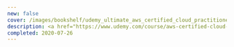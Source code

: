 ```yaml
---
new: false
cover: /images/bookshelf/udemy_ultimate_aws_certified_cloud_practitioner.jpg
description: <a href="https://www.udemy.com/course/aws-certified-cloud-practitioner-new">Udemy "Ultimate AWS Certified Cloud Practitioner"</a><p/> An excellent course. Even if the certification is basic, it's worth spending the time on it, in order to be aware of the main AWS services (skipping the marketing chapters!). An exercise I found very useful is to implement all the concepts as Terraform resources.
completed: 2020-07-26
---
```

